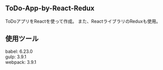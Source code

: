 ## ToDo-App-by-React-Redux

ToDoアプリをReactを使って作成。
また、ReactライブラリのReduxも使用。

## 使用ツール

babel: 6.23.0  
gulp: 3.9.1  
webpack: 3.9.1  
